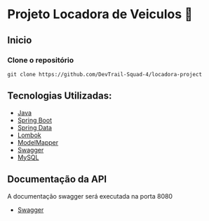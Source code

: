 # Projeto Locadora de Veiculos 🚙

## Inicio

### Clone o repositório

```
git clone https://github.com/DevTrail-Squad-4/locadora-project
```
## Tecnologias Utilizadas:

- [Java](https://www.oracle.com/java/technologies/javase/jdk20-archive-downloads.html)
- [Spring Boot](https://spring.io/)
- [Spring Data](https://spring.io/projects/spring-data-jpa)
- [Lombok](https://projectlombok.org/)
- [ModelMapper](https://modelmapper.org/)
- [Swagger](https://swagger.io/)
- [MySQL](https://www.mysql.com/)

## Documentação da API
A documentação swagger será executada na porta 8080
- [Swagger](http://localhost:8080/swagger-ui/index.html)
